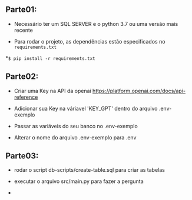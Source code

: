 ## Parte01:
* Necessário ter um SQL SERVER e o python 3.7 ou uma versão mais recente

* Para rodar o projeto, as dependências estão especificados no `requirements.txt`

*`$ pip install -r requirements.txt`


## Parte02:
* Criar uma Key na API da openai <https://platform.openai.com/docs/api-reference>

* Adicionar sua Key na váriavel 'KEY_GPT' dentro do arquivo .env-exemplo 

* Passar as variáveis do seu banco no .env-exemplo 

* Alterar o nome do arquivo .env-exemplo para .env


## Parte03:
* rodar o script db-scripts/create-table.sql para criar as tabelas

* executar o arquivo src/main.py para fazer a pergunta 

* 
